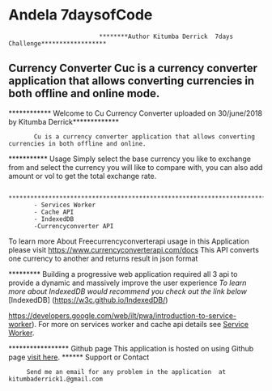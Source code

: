 


# Andela 7daysofCode
                             ********Author Kitumba Derrick  7days Challenge******************

## Currency Converter Cuc is a currency converter application that allows converting currencies in both offline and online mode.

************ Welcome to Cu Currency Converter uploaded on 30/june/2018 by Kitumba Derrick*************

           Cu is a currency converter application that allows converting currencies in both offline and online.
           
*********** Usage
           Simply select the base currency you like to exchange from and select the currency you will like to compare with, you can also add amount or vol to get the total exchange rate. 
           
           ****************************************************************************
           - Services Worker
           - Cache API
           - IndexedDB
           -Currencyconverter API
           
  To learn more About Freecurrencyconverterapi  usage in this Application please visit https://www.currencyconverterapi.com/docs 
   This API converts one currency to another and returns result in json format      
           
********* Building a progressive web application required all 3 api to provide a dynamic and massively improve the user experience
_To learn more about IndexedDB would recommend you check out the link below_
[IndexedDB] (https://w3c.github.io/IndexedDB/)



https://developers.google.com/web/ilt/pwa/introduction-to-service-worker).
For more on services worker and cache api details see [Service Worker](https://developers.google.com/web/ilt/pwa/introduction-to-service-worker).

***************** Github page
This application is hosted on using Github page [visit here](https://walkerhunks.github.io/cu/).
     ****** Support or Contact
     
         Send me an email for any problem in the application  at kitumbaderrick1.@gmail.com
          
          
     
     
           
           
